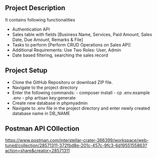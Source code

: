 ## Project Description

It contains following functionalities
- Authentication API
- Sales table with fields [Business Name, Services, Paid Amount, Sales Date, Due Amount, Remarks & File]
- Tasks to perform [Perform CRUD Operations on Sales API]
- Additional Requirements: Use Two Roles: User, Admin
- Date based filtering, searching the sales record

## Project Setup

- Clone the GitHub Repositoru or download ZIP file.
- Navigate to the project directory
- Enter the following commands:
      - composer install
      - cp .env.example .env
      - php artisan key:generate
- Create new database in phpmyadmin
- Navigate to .env file in the project directory and enter newly created database name in DB_NAME

## Postman API COllection
https://www.postman.com/interstellar-crater-366399/workspace/web-tuned/collection/28571311-372fbd8e-201c-457c-9fc3-6d1955155863?action=share&creator=28571311

